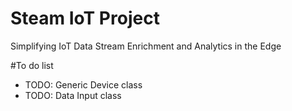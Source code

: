 # Steam IoT Project
Simplifying IoT Data Stream Enrichment and Analytics in the Edge

#To do list
* TODO: Generic Device class
* TODO: Data Input class

